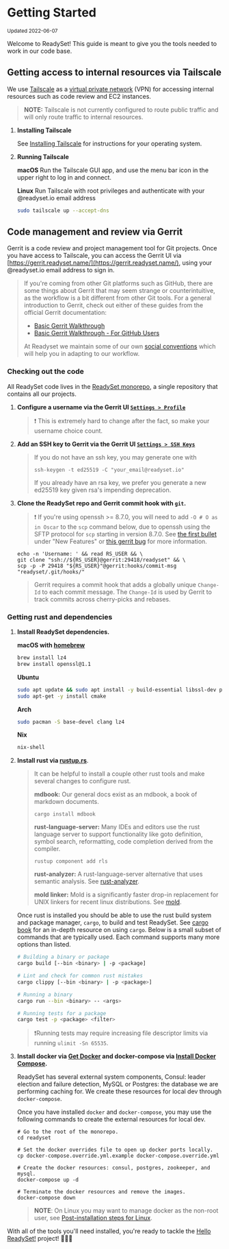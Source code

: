 # Getting Started
<sub>Updated 2022-06-07</sub>

Welcome to ReadySet! This guide is meant to give you the tools needed to work in our code base.
<!-- toc -->
## Getting access to internal resources via Tailscale
We use [Tailscale](https://tailscale.com/) as a [virtual private network](https://en.wikipedia.org/wiki/Virtual_private_network) (VPN)
for accessing internal resources such as code review and EC2 instances.

> **NOTE:**  Tailscale is not currently configured to route public traffic and will only route traffic to internal resources.

1. **Installing Tailscale**

    See [Installing Tailscale](https://tailscale.com/download) for instructions for your operating system.

2. **Running Tailscale**

    **macOS**
    Run the Tailscale GUI app, and use the menu bar icon in the upper right to log in and connect.

    **Linux**
    Run Tailscale with root privileges and authenticate with your @readyset.io email address
    ```bash
    sudo tailscale up --accept-dns
    ```

## Code management and review via Gerrit
Gerrit is a code review and project management tool for Git projects. Once you have access to Tailscale,
you can access the Gerrit UI via [https://gerrit.readyset.name/](https://gerrit.readyset.name/), using your
@readyset.io email address to sign in.

> If you're coming from other Git platforms such as GitHub, there are some things about Gerrit that
> may seem strange or counterintuitive, as the workflow is a bit different from other Git tools.
> For a general introduction to Gerrit, check out either of these guides from the
> official Gerrit documentation:
> * [Basic Gerrit Walkthrough](https://gerrit.readyset.name/Documentation/intro-gerrit-walkthrough.html)
> * [Basic Gerrit Walkthrough - For GitHub Users](https://gerrit.readyset.name/Documentation/intro-gerrit-walkthrough-github.html)
>
> At Readyset we maintain some of our own [social conventions](./gerrit.md) which will help you in adapting to our workflow.

### Checking out the code
All ReadySet code lives in the [ReadySet monorepo](https://gerrit.readyset.name/admin/repos/readyset), a single repository that contains all our projects.

1. **Configure a username via the Gerrit UI [`Settings > Profile`](https://gerrit.readyset.name/settings/#Profile)**

    > ❗ This is extremely hard to change after the fact, so make your username choice count.

2. **Add an SSH key to Gerrit via the Gerrit UI [`Settings > SSH Keys`](https://gerrit.readyset.name/settings/#SSHKeys)**

    > If you do not have an ssh key, you may generate one with
    > ```
    > ssh-keygen -t ed25519 -C "your_email@readyset.io"
    > ```
    >
    > If you already have an rsa key, we prefer you generate a new ed25519 key given
    > rsa's impending deprecation.

3. **Clone the ReadySet repo and Gerrit commit hook with `git`.**
    > ❗ If you're using openssh >= 8.7.0, you will need to add `-O # O as in Oscar` to the `scp`
    > command below, due to openssh using the SFTP protocol for `scp` starting in version 8.7.0.
    > See [the first bullet](https://www.openssh.com/txt/release-8.7) under "New Features" or
    > [this gerrit bug](https://bugs.chromium.org/p/gerrit/issues/detail?id=15944) for more
    > information.

    ```
    echo -n 'Username: ' && read RS_USER && \
    git clone "ssh://${RS_USER}@gerrit:29418/readyset" && \
    scp -p -P 29418 "${RS_USER}"@gerrit:hooks/commit-msg "readyset/.git/hooks/"
    ```

    > Gerrit requires a commit hook that adds a globally unique `Change-Id` to each commit message.
    > The `Change-Id` is used by Gerrit to track commits across cherry-picks and rebases.

### Getting rust and dependencies

1. **Install ReadySet dependencies.**

   **macOS with [homebrew](https://brew.sh/)**
   ```bash
   brew install lz4
   brew install openssl@1.1
   ```

   **Ubuntu**

   ```bash
   sudo apt update && sudo apt install -y build-essential libssl-dev pkg-config llvm clang liblz4-dev
   sudo apt-get -y install cmake
   ```

   **Arch**

   ```bash
   sudo pacman -S base-devel clang lz4
   ```

   **Nix**
   ```bash
   nix-shell
   ```

2. **Install rust via [rustup.rs](https://rustup.rs/)**.

     > It can be helpful to install a couple other rust tools and make several changes to configure rust.
     >
     > **mdbook:** Our general docs exist as an mdbook, a book of markdown documents.
     > ```
     > cargo install mdbook
     > ```
     >
     > **rust-language-server:** Many IDEs and editors use the rust language server to support functionality
     > like goto definition, symbol search, reformatting, code completion derived from the compiler.
     > ```
     > rustup component add rls
     > ```
     >
     > **rust-analyzer:** A rust-language-server alternative that uses semantic analysis. See [rust-analyzer](https://rust-analyzer.github.io/).
     >
     > **mold linker:** Mold is a significantly faster drop-in replacement for UNIX linkers for recent linux distributions.
     >                  See [mold](https://github.com/rui314/mold).

     Once rust is installed you should be able to use the rust build system and package manager, `cargo`, to build and
     test ReadySet. See [cargo book](https://doc.rust-lang.org/cargo/) for an in-depth resource on using `cargo`. Below is a
     small subset of commands that are typically used. Each command supports many more options than listed.

     ```bash
     # Building a binary or package
     cargo build [--bin <binary> | -p <package]

     # Lint and check for common rust mistakes
     cargo clippy [--bin <binary> | -p <package>]

     # Running a binary
     cargo run --bin <binary> -- <args>

     # Running tests for a package
     cargo test -p <package> <filter>
     ```

     > ❗Running tests may require increasing file descriptor limits via running `ulimit -Sn 65535`.

3. **Install docker via [Get Docker](https://docs.docker.com/get-docker/) and docker-compose via [Install Docker Compose](https://docs.docker.com/compose/install/).**

   ReadySet has several external system components, Consul: leader election and failure detection, MySQL or Postgres: the database we are
   performing caching for. We create these resources for local dev through `docker-compose`.

   Once you have installed `docker` and `docker-compose`, you may use the following commands to create the external resources for local dev.

   ```
   # Go to the root of the monorepo.
   cd readyset

   # Set the docker overrides file to open up docker ports locally.
   cp docker-compose.override.yml.example docker-compose.override.yml

   # Create the docker resources: consul, postgres, zookeeper, and mysql.
   docker-compose up -d

   # Terminate the docker resources and remove the images.
   docker-compose down
   ```

   > **NOTE**: On Linux you may want to manage docker as the non-root user, see [Post-installation steps for Linux](https://docs.docker.com/engine/install/linux-postinstall/).

With all of the tools you'll need installed, you're ready to tackle the [Hello ReadySet!](./hello_readyset.md) project! 🎉🎉🎉
